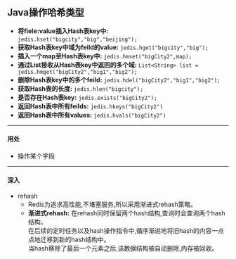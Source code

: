 ## Java操作哈希类型

- **将fiele:value插入Hash表key中:** `jedis.hset("bigcity","big","beijing");`
- **获取Hash表key中域为feild的value:** `jedis.hget("bigcity","big");`
- **插入一个map至Hash表key中:** `jedis.hmset("bigCity2",map);`
- **通过List接收从Hash表key中返回的多个域:** `List<String> list = jedis.hmget("bigCity2","big1","big2");`
- **删除Hash表key中的多个feild:** `jedis.hdel("bigCity2","big1","big2");`
- **获取Hash表的长度:** `jedis.hlen("bigcity");`
- **是否存在Hash表key:** `jedis.exists("bigCity2");`
- **返回Hash表中所有feilds:** `jedis.hkeys("bigCity2")`
- **返回Hash表中所有values:** `jedis.hvals("bigCity2")`

---
#### 用处
- 操作某个字段

---
#### 深入
* rehash
    * Redis为追求高性能,不堵塞服务,所以采用渐进式rehash策略。
    * **渐进式rehash:** 在rehash同时保留两个hash结构,查询时会查询两个hash结构。
    <br>在后续的定时任务以及hash操作指令中,循序渐进地将旧hash的内容一点点地迁移到新的hash结构中。
    <br>当hash移除了最后一个元素之后,该数据结构被自动删除,内存被回收。